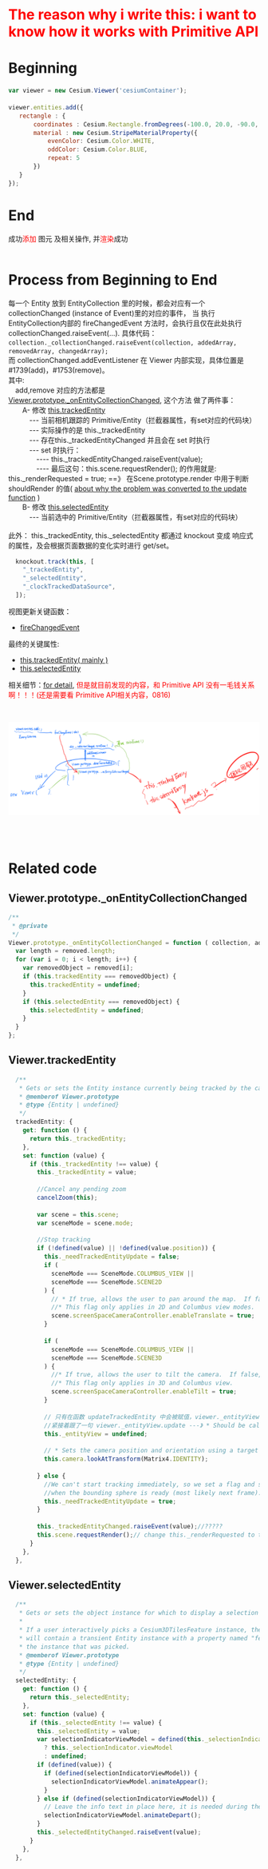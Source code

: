 # <font color=red>The reason why i write this: i want to know how it works with Primitive API</font>

# Beginning

```js
var viewer = new Cesium.Viewer('cesiumContainer');

viewer.entities.add({
   rectangle : {
       coordinates : Cesium.Rectangle.fromDegrees(-100.0, 20.0, -90.0, 30.0),
       material : new Cesium.StripeMaterialProperty({
           evenColor: Cesium.Color.WHITE,
           oddColor: Cesium.Color.BLUE,
           repeat: 5
       })
   }
});
```

# End

成功<font color=red>添加</font> 图元 及相关操作, 并<font color=red>渲染</font>成功
<br>
<br>

# Process from Beginning to End

<!--（这个言论不咋对） Cesium.Viewer 在 Cesium.Widget 的基础上添加了很多操作事件，和对 Widget 内部一些事件的调用，最终还是将 primitives 添加到了 Widget 内部 的 Scene 中？ -->

每一个 Entity 放到 EntityCollection 里的时候，都会对应有一个 collectionChanged (instance of Event)里的对应的事件，
当 执行 EntityCollection内部的 fireChangedEvent 方法时，会执行且仅在此处执行 collectionChanged.raiseEvent(...).
具体代码： ```collection._collectionChanged.raiseEvent(collection, addedArray, removedArray, changedArray);```<br>
而 collectionChanged.addEventListener 在 Viewer 内部实现，具体位置是 #1739(add)，#1753(remove)。<br>
其中:<br>
&emsp;add,remove 对应的方法都是 [Viewer.prototype._onEntityCollectionChanged](#viewerprototype_onentitycollectionchanged), 这个方法 做了两件事：<br>
&emsp;&emsp;A- 修改 [this.trackedEntity](#viewertrackedentity)<br>
&emsp;&emsp;&emsp;--- 当前相机跟踪的 Primitive/Entity（拦截器属性，有set对应的代码块）<br>
&emsp;&emsp;&emsp;--- 实际操作的是 this._trackedEntity<br>
&emsp;&emsp;&emsp;--- 存在this._trackedEntityChanged 并且会在 set 时执行<br>
&emsp;&emsp;&emsp;--- set 时执行：<br>
&emsp;&emsp;&emsp;&emsp;---- this._trackedEntityChanged.raiseEvent(value);<br>
&emsp;&emsp;&emsp;&emsp;---- 最后这句：this.scene.requestRender(); 的作用就是: this._renderRequested = true; ==》 在Scene.prototype.render 中用于判断 shouldRender 的值( [about why the problem was converted to the update function](../0_TO_1_about/index_entities_add.md#firechangedevent) ) <br>
&emsp;&emsp;B- 修改 [this.selectedEntity](#viewertrackedentity)<br>
&emsp;&emsp;&emsp;---  当前选中的 Primitive/Entity（拦截器属性，有set对应的代码块）<br>
<br>
  此外： this._trackedEntity, this._selectedEntity 都通过 knockout 变成 响应式的属性，及会根据页面数据的变化实时进行 get/set。<br>

  ```js
    knockout.track(this, [
      "_trackedEntity",
      "_selectedEntity",
      "_clockTrackedDataSource",
    ]);
  ```


视图更新关键函数：
  - [fireChangedEvent](#firechangedevent)

最终的关键属性:

  - [this.trackedEntity( mainly )](#viewerprototypetrackedentity)
  - [this.selectedEntity](#viewerprototypeselectedentity)

相关细节：[for detail](../0_TO_1_about/index_entities_add.md), <font color=red>但是就目前发现的内容，和 Primitive API 没有一毛钱关系啊！！！(还是需要看 Primitive API相关内容，0816)</font>

<br/>

![How Entity works](../../images/Enrity_how.jpg)

<br/>
<br/>

# Related code


## Viewer.prototype._onEntityCollectionChanged

```js
/**
 * @private
 */
Viewer.prototype._onEntityCollectionChanged = function ( collection, added, removed ) {
  var length = removed.length;
  for (var i = 0; i < length; i++) {
    var removedObject = removed[i];
    if (this.trackedEntity === removedObject) {
      this.trackedEntity = undefined;
    }
    if (this.selectedEntity === removedObject) {
      this.selectedEntity = undefined;
    }
  }
};
```

## Viewer.trackedEntity

```js
  /**
   * Gets or sets the Entity instance currently being tracked by the camera.
   * @memberof Viewer.prototype
   * @type {Entity | undefined}
   */
  trackedEntity: {
    get: function () {
      return this._trackedEntity;
    },
    set: function (value) {
      if (this._trackedEntity !== value) {
        this._trackedEntity = value;

        //Cancel any pending zoom
        cancelZoom(this);

        var scene = this.scene;
        var sceneMode = scene.mode;

        //Stop tracking
        if (!defined(value) || !defined(value.position)) {
          this._needTrackedEntityUpdate = false;
          if (
            sceneMode === SceneMode.COLUMBUS_VIEW ||
            sceneMode === SceneMode.SCENE2D
          ) {
            // * If true, allows the user to pan around the map.  If false, the camera stays locked at the current position.
            //* This flag only applies in 2D and Columbus view modes.
            scene.screenSpaceCameraController.enableTranslate = true;
          }

          if (
            sceneMode === SceneMode.COLUMBUS_VIEW ||
            sceneMode === SceneMode.SCENE3D
          ) {
            //* If true, allows the user to tilt the camera.  If false, the camera is locked to the current heading.
            //* This flag only applies in 3D and Columbus view.
            scene.screenSpaceCameraController.enableTilt = true;
          }

          // 只有在函数 updateTrackedEntity 中会被赋值，viewer._entityView = new EntityView(...)，
          //紧接着跟了一句 viewer._entityView.update ---》 * Should be called each animation frame to update the camera
          this._entityView = undefined;

          // * Sets the camera position and orientation using a target and transformation matrix.
          this.camera.lookAtTransform(Matrix4.IDENTITY);

        } else {
          //We can't start tracking immediately, so we set a flag and start tracking
          //when the bounding sphere is ready (most likely next frame).
          this._needTrackedEntityUpdate = true;
        }

        this._trackedEntityChanged.raiseEvent(value);//?????
        this.scene.requestRender();// change this._renderRequested to true , aiming to set the value of shouldRender in function Scene.prototype.render to true, in another words, in order to requests a new rendered frame
      }
    },
  },
```

## Viewer.selectedEntity

```js
  /**
   * Gets or sets the object instance for which to display a selection indicator.
   *
   * If a user interactively picks a Cesium3DTilesFeature instance, then this property
   * will contain a transient Entity instance with a property named "feature" that is
   * the instance that was picked.
   * @memberof Viewer.prototype
   * @type {Entity | undefined}
   */
  selectedEntity: {
    get: function () {
      return this._selectedEntity;
    },
    set: function (value) {
      if (this._selectedEntity !== value) {
        this._selectedEntity = value;
        var selectionIndicatorViewModel = defined(this._selectionIndicator)
          ? this._selectionIndicator.viewModel
          : undefined;
        if (defined(value)) {
          if (defined(selectionIndicatorViewModel)) {
            selectionIndicatorViewModel.animateAppear();
          }
        } else if (defined(selectionIndicatorViewModel)) {
          // Leave the info text in place here, it is needed during the exit animation.
          selectionIndicatorViewModel.animateDepart();
        }
        this._selectedEntityChanged.raiseEvent(value);
      }
    },
  },
```


